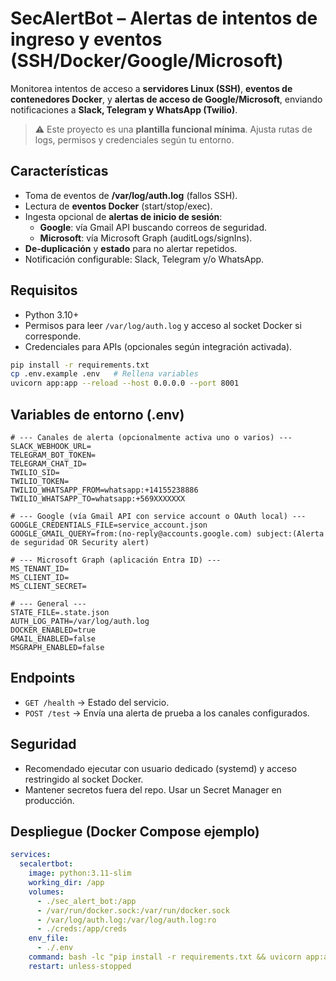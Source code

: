 # SecAlertBot – Alertas de intentos de ingreso y eventos (SSH/Docker/Google/Microsoft)

Monitorea intentos de acceso a **servidores Linux (SSH)**, **eventos de contenedores Docker**, y **alertas de acceso de Google/Microsoft**, enviando notificaciones a **Slack, Telegram y WhatsApp (Twilio)**.

> ⚠️ Este proyecto es una **plantilla funcional mínima**. Ajusta rutas de logs, permisos y credenciales según tu entorno.

## Características
- Toma de eventos de **/var/log/auth.log** (fallos SSH).
- Lectura de **eventos Docker** (start/stop/exec). 
- Ingesta opcional de **alertas de inicio de sesión**:
  - **Google**: vía Gmail API buscando correos de seguridad.
  - **Microsoft**: vía Microsoft Graph (auditLogs/signIns).
- **De-duplicación** y **estado** para no alertar repetidos.
- Notificación configurable: Slack, Telegram y/o WhatsApp.

## Requisitos
- Python 3.10+
- Permisos para leer `/var/log/auth.log` y acceso al socket Docker si corresponde.
- Credenciales para APIs (opcionales según integración activada).

```bash
pip install -r requirements.txt
cp .env.example .env   # Rellena variables
uvicorn app:app --reload --host 0.0.0.0 --port 8001
```

## Variables de entorno (.env)
```
# --- Canales de alerta (opcionalmente activa uno o varios) ---
SLACK_WEBHOOK_URL=
TELEGRAM_BOT_TOKEN=
TELEGRAM_CHAT_ID=
TWILIO_SID=
TWILIO_TOKEN=
TWILIO_WHATSAPP_FROM=whatsapp:+14155238886
TWILIO_WHATSAPP_TO=whatsapp:+569XXXXXXX

# --- Google (vía Gmail API con service account o OAuth local) ---
GOOGLE_CREDENTIALS_FILE=service_account.json
GOOGLE_GMAIL_QUERY=from:(no-reply@accounts.google.com) subject:(Alerta de seguridad OR Security alert)

# --- Microsoft Graph (aplicación Entra ID) ---
MS_TENANT_ID=
MS_CLIENT_ID=
MS_CLIENT_SECRET=

# --- General ---
STATE_FILE=.state.json
AUTH_LOG_PATH=/var/log/auth.log
DOCKER_ENABLED=true
GMAIL_ENABLED=false
MSGRAPH_ENABLED=false
```

## Endpoints
- `GET /health` → Estado del servicio.
- `POST /test` → Envía una alerta de prueba a los canales configurados.

## Seguridad
- Recomendado ejecutar con usuario dedicado (systemd) y acceso restringido al socket Docker.
- Mantener secretos fuera del repo. Usar un Secret Manager en producción.

## Despliegue (Docker Compose ejemplo)
```yaml
services:
  secalertbot:
    image: python:3.11-slim
    working_dir: /app
    volumes:
      - ./sec_alert_bot:/app
      - /var/run/docker.sock:/var/run/docker.sock
      - /var/log/auth.log:/var/log/auth.log:ro
      - ./creds:/app/creds
    env_file:
      - ./.env
    command: bash -lc "pip install -r requirements.txt && uvicorn app:app --host 0.0.0.0 --port 8001"
    restart: unless-stopped
```

